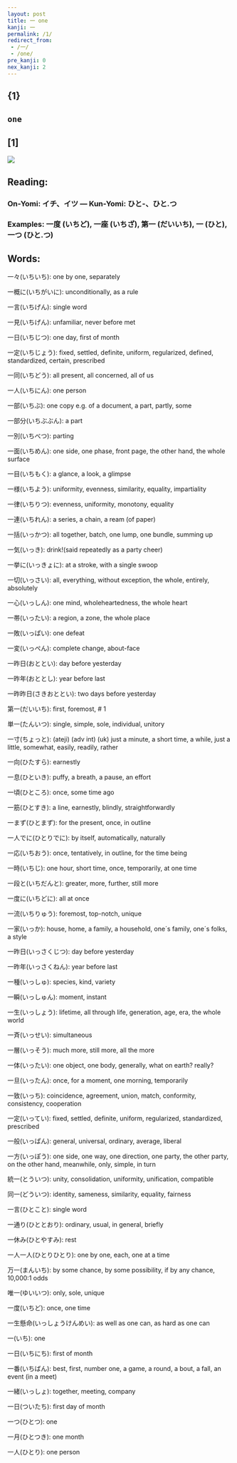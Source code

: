 ```yaml
---
layout: post
title: 一 one
kanji: 一
permalink: /1/
redirect_from:
 - /一/
 - /one/
pre_kanji: 0
nex_kanji: 2
---
```


## {1}

## `one`

## [1]

<div class="stroke"><img src="E4B880.png" /></div>

## Reading:

### On-Yomi: イチ、イツ &mdash; Kun-Yomi: ひと-、ひと.つ

### Examples: 一度 (いちど), 一座 (いちざ), 第一 (だいいち), 一 (ひと), 一つ (ひと.つ)

## Words:

一々(いちいち): one by one, separately

一概に(いちがいに): unconditionally, as a rule

一言(いちげん): single word

一見(いちげん): unfamiliar, never before met

一日(いちじつ): one day, first of month

一定(いちじょう): fixed, settled, definite, uniform, regularized, defined, standardized, certain, prescribed

一同(いちどう): all present, all concerned, all of us

一人(いちにん): one person

一部(いちぶ): one copy e.g. of a document, a part, partly, some

一部分(いちぶぶん): a part

一別(いちべつ): parting

一面(いちめん): one side, one phase, front page, the other hand, the whole surface

一目(いちもく): a glance, a look, a glimpse

一様(いちよう): uniformity, evenness, similarity, equality, impartiality

一律(いちりつ): evenness, uniformity, monotony, equality

一連(いちれん): a series, a chain, a ream (of paper)

一括(いっかつ): all together, batch, one lump, one bundle, summing up

一気(いっき): drink!(said repeatedly as a party cheer)

一挙に(いっきょに): at a stroke, with a single swoop

一切(いっさい): all, everything, without exception, the whole, entirely, absolutely

一心(いっしん): one mind, wholeheartedness, the whole heart

一帯(いったい): a region, a zone, the whole place

一敗(いっぱい): one defeat

一変(いっぺん): complete change, about-face

一昨日(おととい): day before yesterday

一昨年(おととし): year before last

一昨昨日(さきおととい): two days before yesterday

第一(だいいち): first, foremost, # 1

単一(たんいつ): single, simple, sole, individual, unitory

一寸(ちょっと): (ateji) (adv int) (uk) just a minute, a short time, a while, just a little, somewhat, easily, readily, rather

一向(ひたすら): earnestly

一息(ひといき): puffy, a breath, a pause, an effort

一頃(ひところ): once, some time ago

一筋(ひとすき): a line, earnestly, blindly, straightforwardly

一まず(ひとまず): for the present, once, in outline

一人でに(ひとりでに): by itself, automatically, naturally

一応(いちおう): once, tentatively, in outline, for the time being

一時(いちじ): one hour, short time, once, temporarily, at one time

一段と(いちだんと): greater, more, further, still more

一度に(いちどに): all at once

一流(いちりゅう): foremost, top-notch, unique

一家(いっか): house, home, a family, a household, one´s family, one´s folks, a style

一昨日(いっさくじつ): day before yesterday

一昨年(いっさくねん): year before last

一種(いっしゅ): species, kind, variety

一瞬(いっしゅん): moment, instant

一生(いっしょう): lifetime, all through life, generation, age, era, the whole world

一斉(いっせい): simultaneous

一層(いっそう): much more, still more, all the more

一体(いったい): one object, one body, generally, what on earth? really?

一旦(いったん): once, for a moment, one morning, temporarily

一致(いっち): coincidence, agreement, union, match, conformity, consistency, cooperation

一定(いってい): fixed, settled, definite, uniform, regularized, standardized, prescribed

一般(いっぱん): general, universal, ordinary, average, liberal

一方(いっぽう): one side, one way, one direction, one party, the other party, on the other hand, meanwhile, only, simple, in turn

統一(とういつ): unity, consolidation, uniformity, unification, compatible

同一(どういつ): identity, sameness, similarity, equality, fairness

一言(ひとこと): single word

一通り(ひととおり): ordinary, usual, in general, briefly

一休み(ひとやすみ): rest

一人一人(ひとりひとり): one by one, each, one at a time

万一(まんいち): by some chance, by some possibility, if by any chance, 10,000:1 odds

唯一(ゆいいつ): only, sole, unique

一度(いちど): once, one time

一生懸命(いっしょうけんめい): as well as one can, as hard as one can

一(いち): one

一日(いちにち): first of month

一番(いちばん): best, first, number one, a game, a round, a bout, a fall, an event (in a meet)

一緒(いっしょ): together, meeting, company

一日(ついたち): first day of month

一つ(ひとつ): one

一月(ひとつき): one month

一人(ひとり): one person
